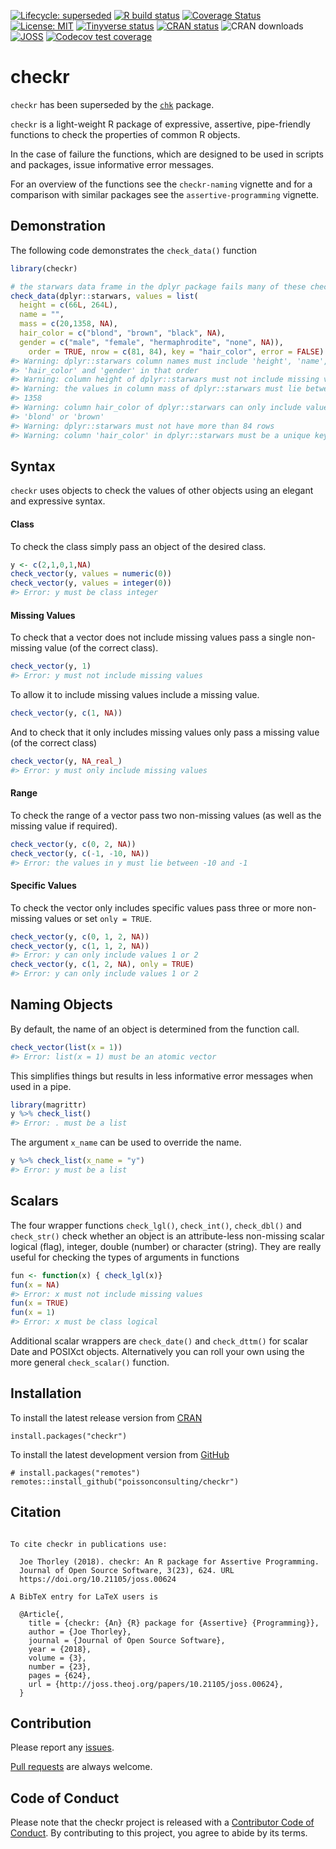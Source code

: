 
<!-- README.md is generated from README.Rmd. Please edit that file -->

<!-- badges: start -->

[![Lifecycle:
superseded](https://img.shields.io/badge/lifecycle-superseded-blue.svg)](https://www.tidyverse.org/lifecycle/#superseded)
[![R build
status](https://github.com/poissonconsulting/checkr/workflows/R-CMD-check/badge.svg)](https://github.com/poissonconsulting/checkr/actions)
[![Coverage
Status](https://img.shields.io/codecov/c/github/poissonconsulting/checkr/master.svg)](https://codecov.io/github/poissonconsulting/checkr?branch=master)
[![License:
MIT](https://img.shields.io/badge/License-MIT-green.svg)](https://opensource.org/licenses/MIT)
[![Tinyverse
status](https://tinyverse.netlify.com/badge/checkr)](https://CRAN.R-project.org/package=checkr)
[![CRAN
status](https://www.r-pkg.org/badges/version/checkr)](https://cran.r-project.org/package=checkr)
![CRAN downloads](http://cranlogs.r-pkg.org/badges/checkr)
[![JOSS](http://joss.theoj.org/papers/10.21105/joss.00624/status.svg)](https://doi.org/10.21105/joss.00624)
[![Codecov test
coverage](https://codecov.io/gh/poissonconsulting/checkr/branch/master/graph/badge.svg)](https://codecov.io/gh/poissonconsulting/checkr?branch=master)
<!-- badges: end -->

# checkr

`checkr` has been superseded by the
[`chk`](https://github.com/poissonconsulting/chk) package.

`checkr` is a light-weight R package of expressive, assertive,
pipe-friendly functions to check the properties of common R objects.

In the case of failure the functions, which are designed to be used in
scripts and packages, issue informative error messages.

For an overview of the functions see the `checkr-naming` vignette and
for a comparison with similar packages see the `assertive-programming`
vignette.

## Demonstration

The following code demonstrates the `check_data()` function

``` r
library(checkr)

# the starwars data frame in the dplyr package fails many of these checks
check_data(dplyr::starwars, values = list(
  height = c(66L, 264L),
  name = "",
  mass = c(20,1358, NA),
  hair_color = c("blond", "brown", "black", NA),
  gender = c("male", "female", "hermaphrodite", "none", NA)), 
    order = TRUE, nrow = c(81, 84), key = "hair_color", error = FALSE)
#> Warning: dplyr::starwars column names must include 'height', 'name', 'mass',
#> 'hair_color' and 'gender' in that order
#> Warning: column height of dplyr::starwars must not include missing values
#> Warning: the values in column mass of dplyr::starwars must lie between 20 and
#> 1358
#> Warning: column hair_color of dplyr::starwars can only include values 'black',
#> 'blond' or 'brown'
#> Warning: dplyr::starwars must not have more than 84 rows
#> Warning: column 'hair_color' in dplyr::starwars must be a unique key
```

## Syntax

`checkr` uses objects to check the values of other objects using an
elegant and expressive syntax.

#### Class

To check the class simply pass an object of the desired class.

``` r
y <- c(2,1,0,1,NA)
check_vector(y, values = numeric(0))
check_vector(y, values = integer(0))
#> Error: y must be class integer
```

#### Missing Values

To check that a vector does not include missing values pass a single
non-missing value (of the correct class).

``` r
check_vector(y, 1)
#> Error: y must not include missing values
```

To allow it to include missing values include a missing value.

``` r
check_vector(y, c(1, NA))
```

And to check that it only includes missing values only pass a missing
value (of the correct class)

``` r
check_vector(y, NA_real_)
#> Error: y must only include missing values
```

#### Range

To check the range of a vector pass two non-missing values (as well as
the missing value if required).

``` r
check_vector(y, c(0, 2, NA))
check_vector(y, c(-1, -10, NA))
#> Error: the values in y must lie between -10 and -1
```

#### Specific Values

To check the vector only includes specific values pass three or more
non-missing values or set `only = TRUE`.

``` r
check_vector(y, c(0, 1, 2, NA))
check_vector(y, c(1, 1, 2, NA))
#> Error: y can only include values 1 or 2
check_vector(y, c(1, 2, NA), only = TRUE)
#> Error: y can only include values 1 or 2
```

## Naming Objects

By default, the name of an object is determined from the function call.

``` r
check_vector(list(x = 1))
#> Error: list(x = 1) must be an atomic vector
```

This simplifies things but results in less informative error messages
when used in a pipe.

``` r
library(magrittr)
y %>% check_list()
#> Error: . must be a list
```

The argument `x_name` can be used to override the name.

``` r
y %>% check_list(x_name = "y")
#> Error: y must be a list
```

## Scalars

The four wrapper functions `check_lgl()`, `check_int()`, `check_dbl()`
and `check_str()` check whether an object is an attribute-less
non-missing scalar logical (flag), integer, double (number) or character
(string). They are really useful for checking the types of arguments in
functions

``` r
fun <- function(x) { check_lgl(x)}
fun(x = NA)
#> Error: x must not include missing values
fun(x = TRUE)
fun(x = 1)
#> Error: x must be class logical
```

Additional scalar wrappers are `check_date()` and `check_dttm()` for
scalar Date and POSIXct objects. Alternatively you can roll your own
using the more general `check_scalar()` function.

## Installation

To install the latest release version from
[CRAN](https://cran.r-project.org)

    install.packages("checkr")

To install the latest development version from
[GitHub](https://github.com/poissonconsulting/hmstimer)

    # install.packages("remotes")
    remotes::install_github("poissonconsulting/checkr")

## Citation

``` 

To cite checkr in publications use:

  Joe Thorley (2018). checkr: An R package for Assertive Programming.
  Journal of Open Source Software, 3(23), 624. URL
  https://doi.org/10.21105/joss.00624

A BibTeX entry for LaTeX users is

  @Article{,
    title = {checkr: {An} {R} package for {Assertive} {Programming}},
    author = {Joe Thorley},
    journal = {Journal of Open Source Software},
    year = {2018},
    volume = {3},
    number = {23},
    pages = {624},
    url = {http://joss.theoj.org/papers/10.21105/joss.00624},
  }
```

## Contribution

Please report any
[issues](https://github.com/poissonconsulting/checkr/issues).

[Pull requests](https://github.com/poissonconsulting/checkr/pulls) are
always welcome.

## Code of Conduct

Please note that the checkr project is released with a [Contributor Code
of
Conduct](https://contributor-covenant.org/version/2/0/CODE_OF_CONDUCT.html).
By contributing to this project, you agree to abide by its terms.
